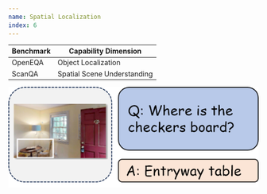 ```yaml
---
name: Spatial Localization
index: 6
---
```


<div class="row">
<div class="col-8">

| **Benchmark** | **Capability Dimension**    |
| ------------- | --------------------------- |
| OpenEQA       | Object Localization         |
| ScanQA        | Spatial Scene Understanding |

</div>

<div class="col-4">

![alt text](spatialLocalization.png)

</div>

</div>
